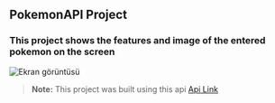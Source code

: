 ## PokemonAPI Project
### This project shows the features and image of the entered pokemon on the screen



![Ekran görüntüsü](https://github.com/KadirErbas/Pokemon-API/assets/93327468/add0d7df-8c3a-4c11-9920-0ec311d352ef)



> **Note:** This project was built using this api [Api Link](https://pokeapi.co/api/v2/pokemon?offset=0&limit=1010)
